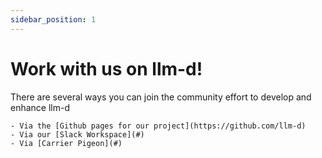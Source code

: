 ```yaml
---
sidebar_position: 1
---
```


# Work with us on llm-d!

There are several ways you can join the community effort to develop and enhance llm-d

    - Via the [Github pages for our project](https://github.com/llm-d)
    - Via our [Slack Workspace](#)
    - Via [Carrier Pigeon](#)
    

